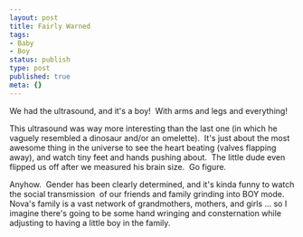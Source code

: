 ```yaml
---
layout: post
title: Fairly Warned
tags:
- Baby
- Boy
status: publish
type: post
published: true
meta: {}
---
```

We had the ultrasound, and it's a boy!  With arms and legs and everything!

This ultrasound was way more interesting than the last one (in which he vaguely resembled a dinosaur and/or an omelette).  It's just about the most awesome thing in the universe to see the heart beating (valves flapping away), and watch tiny feet and hands pushing about.  The little dude even flipped us off after we measured his brain size.  Go figure.

Anyhow.  Gender has been clearly determined, and it's kinda funny to watch the social transmission  of our friends and family grinding into BOY mode.  Nova's family is a vast network of grandmothers, mothers, and girls ... so I imagine there's going to be some hand wringing and consternation while adjusting to having a little boy in the family.
